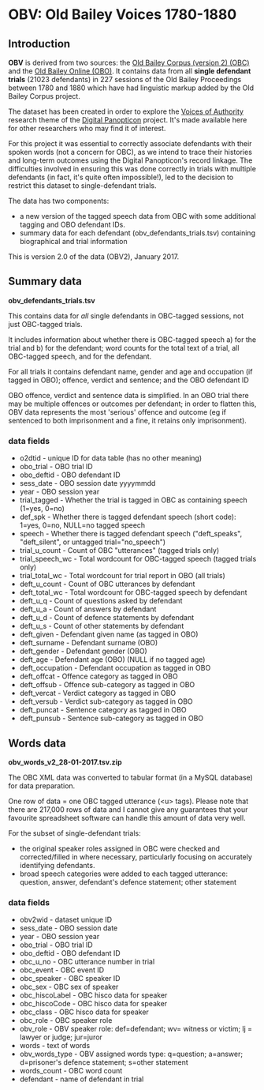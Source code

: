 OBV: Old Bailey Voices 1780-1880
==============


Introduction
-------------

**OBV** is derived from two sources: the [Old Bailey Corpus (version 2) (OBC)](http://fedora.clarin-d.uni-saarland.de/oldbailey/) and the [Old Bailey Online (OBO)](http://www.oldbaileyonline.org). It contains data from all **single defendant trials** (21023 defendants) in 227 sessions of the Old Bailey Proceedings between 1780 and 1880 which have had linguistic markup added by the Old Bailey Corpus project. 

The dataset has been created in order to explore the [Voices of Authority](https://www.digitalpanopticon.org/?page_id=221) research theme of the [Digital Panopticon](http://www.digitalpanopticon.org) project. It's made available here for other researchers who may find it of interest.

For this project it was essential to correctly associate defendants with their spoken words (not a concern for OBC), as we intend to trace their histories and long-term outcomes using the Digital Panopticon's record linkage. The difficulties involved in ensuring this was done correctly in trials with multiple defendants (in fact, it's quite often impossible!), led to the decision to restrict this dataset to single-defendant trials.

The data has two components:  

* a new version of the tagged speech data from OBC with some additional tagging and OBO defendant IDs.
* summary data for each defendant (obv_defendants_trials.tsv) containing biographical and trial information 

This is version 2.0 of the data (OBV2), January 2017.


Summary data 
------------------

**obv_defendants_trials.tsv**

This contains data for *all* single defendants in OBC-tagged sessions, not just OBC-tagged trials. 

It includes information about whether there is OBC-tagged speech a) for the trial and b) for the defendant; word counts for the total text of a trial,  all OBC-tagged speech, and for the defendant. 

For all trials it contains defendant name, gender and age and occupation (if tagged in OBO); offence, verdict and sentence; and the OBO defendant ID

OBO offence, verdict and sentence data is simplified. In an OBO trial there may be multiple offences or outcomes per defendant; in order to flatten this, OBV data represents the most 'serious' offence and outcome (eg if sentenced to both imprisonment and a fine, it retains only imprisonment).

### data fields

* o2dtid - unique ID for data table (has no other meaning)
* obo_trial - OBO trial ID
* obo_deftid - OBO defendant ID
* sess_date - OBO session date yyyymmdd
* year - OBO session year
* trial_tagged - Whether the trial is tagged in OBC as containing speech (1=yes, 0=no)
* def_spk - Whether there is tagged defendant speech (short code): 1=yes, 0=no, NULL=no tagged speech
* speech - Whether there is tagged defendant speech ("deft_speaks", "deft_silent", or untagged trial="no_speech")
* trial_u_count - Count of OBC "utterances" (tagged trials only)
* trial_speech_wc - Total wordcount for OBC-tagged speech (tagged trials only)
* trial_total_wc - Total wordcount for trial report in OBO (all trials)
* deft_u_count - Count of OBC utterances by defendant
* deft_total_wc - Total wordcount for OBC-tagged speech by defendant
* deft_u_q - Count of questions asked by defendant
* deft_u_a - Count of answers by defendant
* deft_u_d - Count of defence statements by defendant
* deft_u_s - Count of other statements by defendant
* deft_given - Defendant given name (as tagged in OBO)
* deft_surname - Defendant surname (OBO)
* deft_gender - Defendant gender (OBO)
* deft_age - Defendant age (OBO) (NULL if no tagged age)
* deft_occupation - Defendant occupation as tagged in OBO
* deft_offcat - Offence category as tagged in OBO
* deft_offsub - Offence sub-category as tagged in OBO
* deft_vercat - Verdict category as tagged in OBO
* deft_versub - Verdict sub-category as tagged in OBO
* deft_puncat - Sentence category as tagged in OBO
* deft_punsub - Sentence sub-category as tagged in OBO


Words data
--------------

**obv_words_v2_28-01-2017.tsv.zip**

The OBC XML data was converted to tabular format (in a MySQL database) for data preparation. 

One row of data = one OBC tagged utterance (&lt;u&gt; tags). Please note that there are 217,000 rows of data and I cannot give any guarantees that your favourite spreadsheet software can handle this amount of data very well.

For the subset of single-defendant trials:

* the original speaker roles assigned in OBC were checked and corrected/filled in where necessary, particularly focusing on accurately identifying defendants. 
* broad speech categories were added to each tagged utterance: question, answer, defendant's defence statement; other statement

### data fields

* obv2wid - dataset unique ID
* sess_date - OBO session date
* year - OBO session year
* obo_trial - OBO trial ID
* obo_deftid - OBO defendant ID
* obc_u_no - OBC utterance number in trial
* obc_event - OBC event ID
* obc_speaker - OBC speaker ID
* obc_sex - OBC sex of speaker
* obc_hiscoLabel - OBC hisco data for speaker
* obc_hiscoCode - OBC hisco data for speaker
* obc_class - OBC hisco data for speaker
* obc_role - OBC speaker role
* obv_role - OBV speaker role: def=defendant; wv= witness or victim; lj = lawyer or judge; jur=juror
* words - text of words
* obv_words_type - OBV assigned words type: q=question; a=answer; d=prisoner's defence statement; s=other statement
* words_count - OBC word count
* defendant - name of defendant in trial
